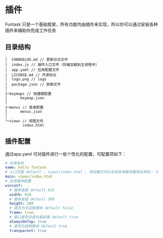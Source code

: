 # 插件

Funtask 只是一个基础框架，所有功能均由插件来实现，所以你可以通过安装各种插件来辅助你完成工作任务

## 目录结构

```shell
│  CHANGELOG.md // 更新日志文件
│  index.js // 插件入口文件（将被加载到主进程中）
│  app.yaml // 应用配置文件
│  LICENSE.md // 开源协议
│  logo.png // logo
│  package.json // 依赖文件
│
├─keymaps // 快捷键配置
│      keymap.json
│
├─menus // 菜单配置
│      menus.json
│
└─views // 视图文件
        index.html
```

## 插件配置

通过app.yaml 可对插件进行一些个性化的配置，可配置项如下：

```yaml
# 应用名称
name: hello funtask
# 入口页面 default : views/index.html , 调试模式可以写成本地服务器地址例如： http://localhost:8080
main: views/index.html
# 应用窗体配置
winconf:
  # 窗体宽度 default 618
  width: 618
  # 窗体高度 default 380
  height: 380
  # 是否为无边框窗体 default false
  frame: true,
  # 窗口是否总是在最前面 default true
  alwaysOnTop: true
  # 是否为透明窗体 default true
  transparent: true
```
